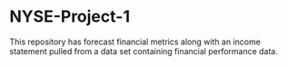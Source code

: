 # NYSE-Project-1
This repository has forecast financial metrics along with an income statement pulled from a data set containing financial performance data.
